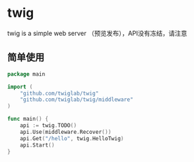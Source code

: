 # twig
twig is a simple web server （预览发布），API没有冻结，请注意

## 简单使用

```go
package main

import (
    "github.com/twiglab/twig"
    "github.com/twiglab/twig/middleware"
)

func main() {
    api := twig.TODO()
    api.Use(middleware.Recover())
    api.Get("/hello", twig.HelloTwig)
    api.Start()
}

```
